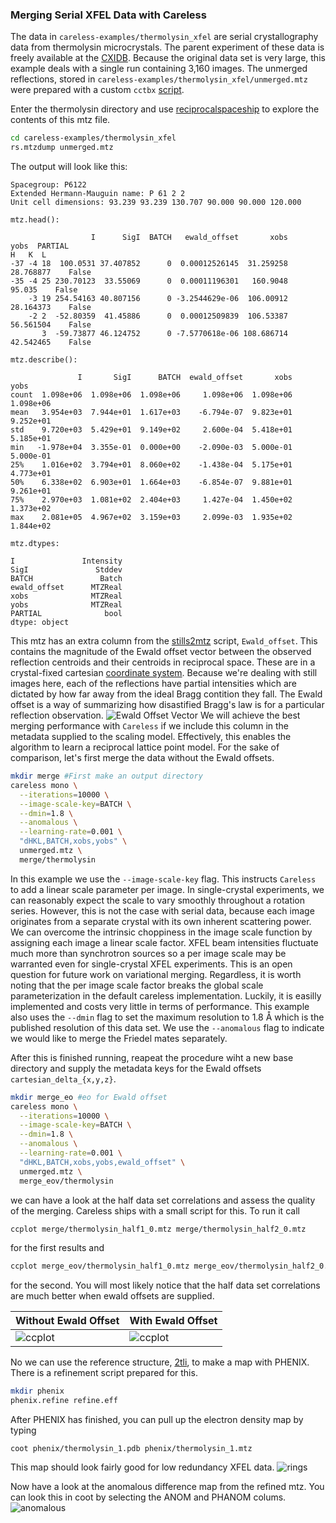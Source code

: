 ### Merging Serial XFEL Data with Careless

The data in `careless-examples/thermolysin_xfel` are serial crystallography data from thermolysin microcrystals. 
The parent experiment of these data is freely available at the [CXIDB](https://cxidb.org/id-81.html). 
Because the original data set is very large, this example deals with a single run containing 3,160 images.
The unmerged reflections, stored in `careless-examples/thermolysin_xfel/unmerged.mtz` were prepared with a custom `cctbx` [script](https://github.com/Hekstra-Lab/careless/blob/master/scripts/stills2mtz). 


Enter the thermolysin directory and use [reciprocalspaceship](https://github.com/hekstra-lab/reciprocalspaceship) to explore the contents of this mtz file. 

```bash
cd careless-examples/thermolysin_xfel
rs.mtzdump unmerged.mtz
```
The output will look like this:
```
Spacegroup: P6122                                                                 
Extended Hermann-Mauguin name: P 61 2 2                                           
Unit cell dimensions: 93.239 93.239 130.707 90.000 90.000 120.000                 
                                                                                  
mtz.head():                                                                       
                                                                                  
                  I      SigI  BATCH   ewald_offset       xobs      yobs  PARTIAL 
H   K  L                                                                          
-37 -4 18  100.0531 37.407852      0  0.00012526145  31.259258 28.768877    False 
-35 -4 25 230.70123  33.55069      0  0.00011196301   160.9048    95.035    False 
    -3 19 254.54163 40.807156      0 -3.2544629e-06  106.00912 28.164373    False 
    -2 2  -52.80359  41.45886      0  0.00012509839  106.53387 56.561504    False 
       3  -59.73877 46.124752      0 -7.5770618e-06 108.686714 42.542465    False 
                                                                                  
mtz.describe():                                                                   
                                                                                  
               I       SigI      BATCH  ewald_offset       xobs       yobs        
count  1.098e+06  1.098e+06  1.098e+06     1.098e+06  1.098e+06  1.098e+06        
mean   3.954e+03  7.944e+01  1.617e+03    -6.794e-07  9.823e+01  9.252e+01        
std    9.720e+03  5.429e+01  9.149e+02     2.600e-04  5.418e+01  5.185e+01        
min   -1.978e+04  3.355e-01  0.000e+00    -2.090e-03  5.000e-01  5.000e-01        
25%    1.016e+02  3.794e+01  8.060e+02    -1.438e-04  5.175e+01  4.773e+01        
50%    6.338e+02  6.903e+01  1.664e+03    -6.854e-07  9.881e+01  9.261e+01        
75%    2.970e+03  1.081e+02  2.404e+03     1.427e-04  1.450e+02  1.373e+02        
max    2.081e+05  4.967e+02  3.159e+03     2.099e-03  1.935e+02  1.844e+02        
                                                                                  
mtz.dtypes:                                                                       
                                                                                  
I               Intensity                                                         
SigI               Stddev                                                         
BATCH               Batch                                                         
ewald_offset      MTZReal                                                         
xobs              MTZReal                                                         
yobs              MTZReal                                                         
PARTIAL              bool                                                         
dtype: object                                                                     
```

This mtz has an extra column from the [stills2mtz](https://github.com/Hekstra-Lab/careless/blob/master/scripts/stills2mtz) script, `Ewald_offset`. 
This contains the magnitude of the Ewald offset vector between the observed reflection centroids and their centroids in reciprocal space. 
These are in a crystal-fixed cartesian [coordinate system](https://dials.github.io/documentation/conventions.html). 
Because we're dealing with still images here, each of the reflections have partial intensities which are dictated by how far away from the ideal Bragg contition they fall. 
The Ewald offset is a way of summarizing how disastified Bragg's law is for a particular reflection observation.
![Ewald Offset Vector](images/eov_fig.png)
We will achieve the best merging performance with `Careless` if we include this column in the metadata supplied to the scaling model. 
Effectively, this enables the algorithm to learn a reciprocal lattice point model. 
For the sake of comparison, let's first merge the data without the Ewald offsets. 


```bash
mkdir merge #First make an output directory
careless mono \
  --iterations=10000 \
  --image-scale-key=BATCH \
  --dmin=1.8 \
  --anomalous \
  --learning-rate=0.001 \
  "dHKL,BATCH,xobs,yobs" \
  unmerged.mtz \
  merge/thermolysin
```

In this example we use the `--image-scale-key` flag. 
This instructs `Careless` to add a linear scale parameter per image.
In single-crystal experiments, we can reasonably expect the scale to vary smoothly throughout a rotation series. 
However, this is not the case with serial data, because each image originates from a separate crystal with its own inherent scattering power.
We can overcome the intrinsic choppiness in the image scale function by assigning each image a linear scale factor. 
XFEL beam intensities fluctuate much more than synchrotron sources so a per image scale may be warranted even for single-crystal XFEL experiments.
This is an open question for future work on variational merging.
Regardless, it is worth noting that the per image scale factor breaks the global scale parameterization in the default careless implementation. 
Luckily, it is easilly implemented and costs very little in terms of performance.
This example also uses the `--dmin` flag to set the maximum resolution to 1.8 Å which is the published resolution of this data set.
We use the `--anomalous` flag to indicate we would like to merge the Friedel mates separately.

After this is finished running, reapeat the procedure wiht a new base directory and supply the metadata keys for the Ewald offsets `cartesian_delta_{x,y,z}`.

```bash
mkdir merge_eo #eo for Ewald offset
careless mono \
  --iterations=10000 \
  --image-scale-key=BATCH \
  --dmin=1.8 \
  --anomalous \
  --learning-rate=0.001 \
  "dHKL,BATCH,xobs,yobs,ewald_offset" \
  unmerged.mtz \
  merge_eov/thermolysin
```


we can have a look at the half data set correlations and assess the quality of the merging. 
Careless ships with a small script for this. To run it call

```bash
ccplot merge/thermolysin_half1_0.mtz merge/thermolysin_half2_0.mtz
```

for the first results and 
```bash
ccplot merge_eov/thermolysin_half1_0.mtz merge_eov/thermolysin_half2_0.mtz
```
for the second. You will most likely notice that the half data set correlations are much better when ewald offsets are supplied. 



| Without Ewald Offset | With Ewald Offset |
|------------------------------|---------------------------|
|![ccplot](images/xfel_ccplot.png) |![ccplot](images/xfel_eo_ccplot.png)  |


No we can use the reference structure, [2tli](https://www.rcsb.org/structure/2TLI), to make a map with PHENIX.
There is a refinement script prepared for this. 

```bash
mkdir phenix
phenix.refine refine.eff
```

After PHENIX has finished, you can pull up the electron density map by typing
```
coot phenix/thermolysin_1.pdb phenix/thermolysin_1.mtz
```
This map should look fairly good for low redundancy XFEL data. 
![rings](images/thermolysin_rings.png)


Now have a look at the anomalous difference map from the refined mtz.
You can look this in coot by selecting the ANOM and PHANOM colums. 
![anomalous](images/thermolysin_anomalous.gif)
